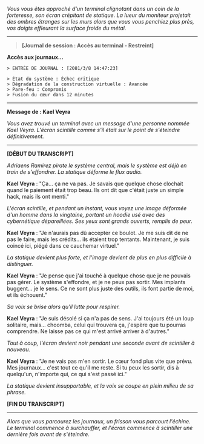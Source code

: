 _Vous vous êtes approché d'un terminal clignotant dans un coin de la forteresse, son écran crépitant de statique. La lueur du moniteur projetait des ombres étranges sur les murs alors que vous vous penchiez plus près, vos doigts effleurant la surface froide du métal._

---

> **[Journal de session : Accès au terminal - Restreint]**

**Accès aux journaux...**

```
> ENTRÉE DE JOURNAL : [2081/3/8 14:47:23]

> État du système : Échec critique
> Dégradation de la construction virtuelle : Avancée
> Pare-feu : Compromis
> Fusion du cœur dans 12 minutes

```

---

**Message de : Kael Veyra**

_Vous avez trouvé un terminal avec un message d'une personne nommée Kael Veyra. L'écran scintille comme s'il était sur le point de s'éteindre définitivement._

---

**[DÉBUT DU TRANSCRIPT]**

_Adriaens Ramirez pirate le système central, mais le système est déjà en train de s'effondrer. La statique déforme le flux audio._

**Kael Veyra** : "Ça... ça ne va pas. Je savais que quelque chose clochait quand le paiement était trop beau. Ils ont dit que c'était juste un simple hack, mais ils ont menti."

_L'écran scintille, et pendant un instant, vous voyez une image déformée d'un homme dans la vingtaine, portant un hoodie usé avec des cybernétique dépareillées. Ses yeux sont grands ouverts, remplis de peur._

**Kael Veyra** : "Je n'aurais pas dû accepter ce boulot. Je me suis dit de ne pas le faire, mais les crédits... ils étaient trop tentants. Maintenant, je suis coincé ici, piégé dans ce cauchemar virtuel."

_La statique devient plus forte, et l'image devient de plus en plus difficile à distinguer._

**Kael Veyra** : "Je pense que j'ai touché à quelque chose que je ne pouvais pas gérer. Le système s'effondre, et je ne peux pas sortir. Mes implants buggent... je le sens. Ce ne sont plus juste des outils, ils font partie de moi, et ils échouent."

_Sa voix se brise alors qu'il lutte pour respirer._

**Kael Veyra** : "Je suis désolé si ça n'a pas de sens. J'ai toujours été un loup solitaire, mais... choomba, celui qui trouvera ça, j'espère que tu pourras comprendre. Ne laisse pas ce qui m'est arrivé arriver à d'autres."

_Tout à coup, l'écran devient noir pendant une seconde avant de scintiller à nouveau._

**Kael Veyra** : "Je ne vais pas m'en sortir. Le cœur fond plus vite que prévu. Mes journaux... c'est tout ce qu'il me reste. Si tu peux les sortir, dis à quelqu'un, n'importe qui, ce qui s'est passé ici."

_La statique devient insupportable, et la voix se coupe en plein milieu de sa phrase._

**[FIN DU TRANSCRIPT]**

---

_Alors que vous parcourez les journaux, un frisson vous parcourt l'échine. Le terminal commence à surchauffer, et l'écran commence à scintiller une dernière fois avant de s'éteindre._
